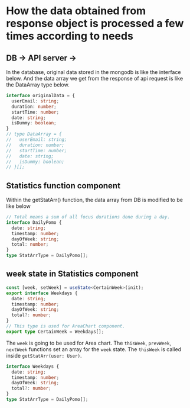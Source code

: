 # How the data obtained from response object is processed a few times according to needs

## DB -> API server ->

In the database, original data stored in the mongodb is like the interface below.
And the data array we get from the response of api request is like the DataArray type below.

```typescript
interface originalData = {
  userEmail: string;
  duration: number;
  startTime: number;
  date: string;
  isDummy: boolean;
}
// type DataArray = {
//   userEmail: string;
//   duration: number;
//   startTime: number;
//   date: string;
//   isDummy: boolean;
// }[];
```

## Statistics function component

Within the getStatArr() function,
the data array from DB is modified to be like below

```typescript
// Total means a sum of all focus durations done during a day.
interface DailyPomo {
  date: string;
  timestamp: number;
  dayOfWeek: string;
  total: number;
}
type StatArrType = DailyPomo[];
```

## week state in Statistics component

```typescript
const [week, setWeek] = useState<CertainWeek>(init);
export interface Weekdays {
  date: string;
  timestamp: number;
  dayOfWeek: string;
  total?: number;
}
// This type is used for AreaChart component.
export type CertainWeek = Weekdays[];
```

The `week` is going to be used for Area chart.
The `thisWeek`, `prevWeek`, `nextWeek` functions set an array for the `week` state.
The `thisWeek` is called inside `getStatArr(user: User)`.

```typescript
interface Weekdays {
  date: string;
  timestamp: number;
  dayOfWeek: string;
  total?: number;
}
type StatArrType = DailyPomo[];
```
